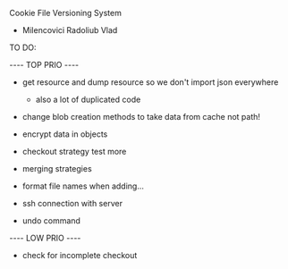 Cookie File Versioning System
- Milencovici Radoliub Vlad

TO DO:

---- TOP PRIO ----
 
- get resource and dump resource so we don't import json everywhere
    - also a lot of duplicated code 

- change blob creation methods to take data from cache not path!

- encrypt data in objects

- checkout strategy test more

- merging strategies

- format file names when adding...

- ssh connection with server

- undo command 

---- LOW PRIO ----
- check for incomplete checkout
